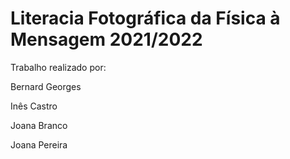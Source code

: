 # Literacia Fotográfica da Física à Mensagem 2021/2022

Trabalho realizado por:

  Bernard Georges

  Inês Castro

  Joana Branco
  
  Joana Pereira

